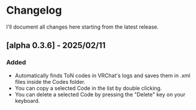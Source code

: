 # Changelog

I'll document all changes here starting from the latest release.

## [alpha 0.3.6] - 2025/02/11

### Added
- Automatically finds ToN codes in VRChat's logs and saves them in .xml files inside the Codes folder.
- You can copy a selected Code in the list by double clicking.
- You can delete a selected Code by pressing the "Delete" key on your keyboard.

